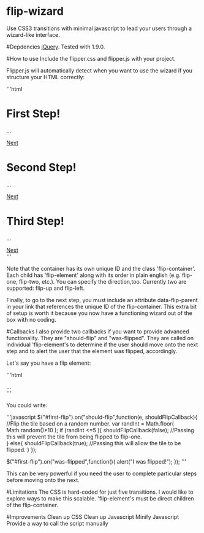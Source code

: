 flip-wizard
===========

Use CSS3 transitions with minimal javascript to lead your users through a wizard-like interface.

#Depdencies
[jQuery](http://jquery.com/). Tested with 1.9.0.

#How to use
Include the flipper.css and flipper.js with your project.

Flipper.js will automatically detect when you want to use the wizard if you structure your HTML correctly:

'''html
<div id="container-id" class="flip-container">
  <div class="flip-element flip-one flip-up">
    <h1>First Step!</h1>
    <p>...</p>
    <a href="#" data-flip-parent="#container-id">Next</a>
  </div>
  <div class="flip-element flip-two flip-up">
    <h1>Second Step!</h1>
    <p>...</p>
    <a href="#" data-flip-parent="#container-id">Next</a>    
  </div>
  <div class="flip-element flip-three flip-up">
    <h1>Third Step!</h1>
    <p>...</p>
    <a href="#" data-flip-parent="#container-id">Next</a>
  </div>
</div>
'''

Note that the container has its own unique ID and the class 'flip-container'. Each child has 'flip-element' along with its order in plain english (e.g. flip-one, flip-two, etc.). You can specify the direction,too. Currently two are supported: flip-up and flip-left.

Finally, to go to the next step, you must include an attribute data-flip-parent in your link that references the unique ID of the flip-container. This extra bit of setup is worth it because you now have a functioning wizard out of the box with no coding.

#Callbacks
I also provide two callbacks if you want to provide advanced functionality. They are "should-flip" and "was-flipped". They are called on individual 'flip-element's to determine if the user should move onto the next step and to alert the user that the element was flipped, accordingly.

Let's say you have a flip element:
 
'''html
<div class="flip-element flip-one flip-up" id="first-flip">
  ...
</div>
'''
  
You could write:

'''javascript
$("#first-flip").on("should-flip",function(e, shouldFlipCallback){
  //Flip the tile based on a random number.
  var randInt = Math.floor( Math.random()*10 );
  if (randInt <=5 ){
    shouldFlipCallback(false);  //Passing this will prevent the tile from being flipped to flip-one.      
  }
  else{
    shouldFlipCallback(true);  //Passing this will allow the tile to be flipped.
  }
});

$("#first-flip").on("was-flipped",function(){
  alert("I was flipped!");
});
'''
  
This can be very powerful if you need the user to complete particular steps before moving onto the next.

#Limitations
The CSS is hard-coded for just five transitions. I would like to explore ways to make this scalable.
'flip-element's must be direct children of the flip-container.

#Improvements
Clean up CSS
Clean up Javascript
Minify Javascript
Provide a way to call the script manually